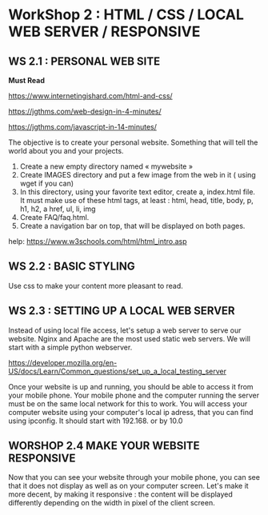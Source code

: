 # WorkShop 2 : HTML / CSS / LOCAL WEB SERVER / RESPONSIVE 


## WS 2.1 : PERSONAL WEB SITE


**Must Read** 

https://www.internetingishard.com/html-and-css/

https://jgthms.com/web-design-in-4-minutes/

https://jgthms.com/javascript-in-14-minutes/



The objective is to create your personal website. Something that will tell the world about you and your projects.
1. Create a new empty directory named « mywebsite »
2. Create IMAGES directory and put a few image from the web in it ( using wget if you can)
3. In this directory, using your favorite text editor, create a, index.html file. It must make use of these html tags, at least : html, head, title, body,  p, h1, h2, a href, ul, li, img
4. Create FAQ/faq.html.
5. Create a navigation bar on top, that will be displayed on both pages.

help:   https://www.w3schools.com/html/html_intro.asp



## WS 2.2 : BASIC STYLING

Use css to make your content more pleasant to read.


## WS 2.3 : SETTING UP A LOCAL WEB SERVER

Instead of using local file access, let's setup a web server to serve our website. Nginx and Apache are the most used static web servers. We will start with a simple python webserver.

https://developer.mozilla.org/en-US/docs/Learn/Common_questions/set_up_a_local_testing_server

Once your website is up and running, you should be able to access it from your mobile phone. Your mobile phone and the computer running the server must be on the same local network for this to work. You will access your computer website using your computer's local ip adress, that you can find using ipconfig. It should start with 192.168. or by 10.0


## WORSHOP 2.4 MAKE YOUR WEBSITE RESPONSIVE

Now that you can see your website through your mobile phone, you can see that it does not display as well as on your computer screen. Let's make it more decent, by making it responsive : the content will be displayed differently depending on the width in pixel of the client screen.